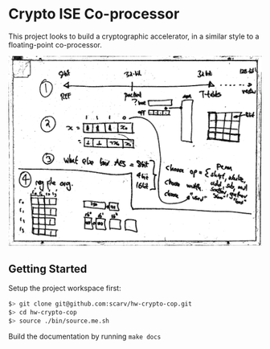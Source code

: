 
# Crypto ISE Co-processor

This project looks to build a cryptographic accelerator, in a similar style
to a floating-point co-processor.

![Drawing Board](./docs/drawing-board.png)

## Getting Started

Setup the project workspace first:

```sh
$> git clone git@github.com:scarv/hw-crypto-cop.git
$> cd hw-crypto-cop
$> source ./bin/source.me.sh
```

Build the documentation by running `make docs`
